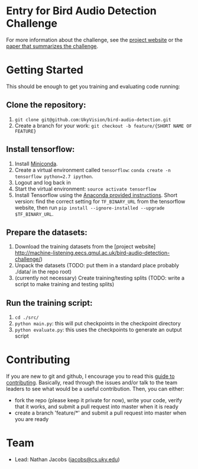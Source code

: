 # Entry for Bird Audio Detection Challenge

For more information about the challenge, see the [project
website](http://machine-listening.eecs.qmul.ac.uk/bird-audio-detection-challenge/)
or the [paper that summarizes the
challenge](https://arxiv.org/abs/1608.03417).

# Getting Started

This should be enough to get you training and evaluating code running:

## Clone the repository:

1. `git clone git@github.com:UkyVision/bird-audio-detection.git`
1. Create a branch for your work: `git checkout -b feature/{SHORT NAME OF FEATURE}`

## Install tensorflow:

1. Install [Miniconda](http://conda.pydata.org/miniconda.html).
1. Create a virtual environment called `tensorflow`: `conda create -n tensorflow python=2.7 ipython`.
1. Logout and log back in
1. Start the virtual environment: `source activate tensorflow`
1. Install Tensorflow using the [Anaconda provided
instructions](https://www.tensorflow.org/versions/master/get_started/os_setup.html#anaconda-installation). Short version: find
the correct setting for `TF_BINARY_URL` from the tensorflow website, then run
`pip install --ignore-installed --upgrade $TF_BINARY_URL`.

## Prepare the datasets:

1. Download the training datasets from the [project website]
http://machine-listening.eecs.qmul.ac.uk/bird-audio-detection-challenge/)
1. Unpack the datasets (TODO: put them in a standard place probably ./data/ in the repo root)
1. (currently not necessary) Create training/testing splits (TODO: write a script to make training and testing splits)

## Run the training script:

1. `cd ./src/`
1. `python main.py`: this will put checkpoints in the checkpoint directory
1. `python evaluate.py`: this uses the checkpoints to generate an output script 

# Contributing

If you are new to git and github, I encourage you to read this [guide to
contributing](http://blog.davidecoppola.com/2016/11/howto-contribute-to-open-source-project-on-github/).
Basically, read through the issues and/or talk to the team leaders to
see what would be a useful contribution. Then, you can either: 

- fork the repo (please keep it private for now), write your code,
    verify that it works, and submit a pull request into master when it is ready
- create a branch 'feature/*' and submit a pull request into master
    when you are ready

# Team

- Lead: Nathan Jacobs (jacobs@cs.uky.edu)

